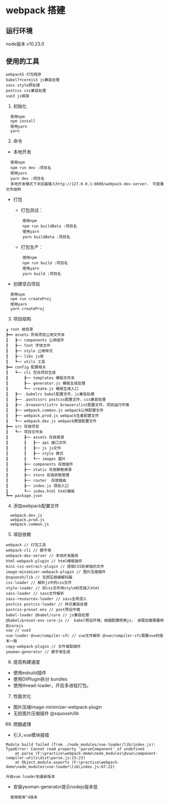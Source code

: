 # webpack 搭建

## 运行环境
node版本 v10.23.0
## 使用的工具
```
webpack5 打包程序
babel7+corejs3 js兼容处理
sass style预处理
postcss css兼容处理
vue3 js框架
```
1. 初始化

``` 
  使用npm
  npm install
  使用yarn
  yarn
```

2. 命令
+ 本地开发
```
  使用npm
  npm run dev :项目名
  使用yarn
  yarn dev :项目名
  本地开发模式下浏览器输入http://127.0.0.1:8080/webpack-dev-server， 可查看文件结构
```
+ 打包
  + 打包测试：
  ```
      使用npm
      npm run buildBeta :项目名
      使用yarn
      yarn buildBeta :项目名
  ```
  + 打包生产：
  ```
      使用npm
      npm run build :项目名
      使用yarn
      yarn build :项目名
  ```

+ 创建空白项目
```
  使用npm
  npm run createProj
  使用yarn
  yarn createProj
```

3. 项目结构
```
┏ root 根目录
┣━━ assets 所有项目公用文件夹
┃   ┣── components 公用组件
┃   ┣── font 字体文件
┃   ┣── style 公用样式
┃   ┣── libs js库
┃   ┗── utils 工具
┣━━ config 配置相关
┃   ┗── cli 空白项目生成
┃       ┣── templates 模板文件夹
┃       ┣── generator.js 模板生成处理
┃       ┗── create.js 模板生成入口
┃   ┣── .babelrc babel配置文件，js兼容处理
┃   ┣── .postcssrc postcss配置文件，css兼容处理
┃   ┣── .browserslistrc browserslist配置文件，项目运行环境
┃   ┣── webpack.common.js webpack公用配置文件
┃   ┣── webpack.prod.js webpack生產配置文件
┃   ┗── webpack.dev.js webpack開發配置文件
┣━━ src 存放项目
┃   ┗── 项目文件夹
┃       ┣── assets 存放資源
┃       ┃   ┣── api 接口文件
┃       ┃   ┣── js js文件
┃       ┃   ┣── style 樣式
┃       ┃   ┗── images 圖片
┃       ┣── components 存放組件
┃       ┣── static 存放靜態資源
┃       ┣── store 存放狀態管理
┃       ┣── router  存放路由
┃       ┣── index.js 項目入口
┃       ┗── index.html html模板
┗━━ package.json 
```


4. 添加webpack配置文件
```
  webpack.dev.js
  webpack.prod.js
  webpack.common.js
```

5. 項目依赖
```
webpack // 打包工具
webpack-cli // 脚手架
webpack-dev-server // 本地开发服务
html-webpack-plugin // html模板插件
mini-css-extract-plugin // 提取CSS到单独的文件
image-minimizer-webpack-plugin // 图片压缩插件
@squoosh/lib // 无损压缩编解码器
css-loader // 解析js中的css文件
style-loader // 将css文件用style标签插入html
sass-loader // sass文件解析
sass-resources-loader // sass全局混入
postcss postcss-loader // 样式兼容处理
postcss-preset-env // post预设环境
babel-loader @babel/core // js兼容处理
@babel/preset-env core-js //  babel预设环境，根据配置转换js， 按需加载需要用到corejs
vue // vue3
vue-loader @vue/compiler-sfc // vue文件解析 @vue/compiler-sfc需要vue的版本一致
copy-webpack-plugin // 文件複製插件
yeoman-generator // 脚手架生成

```
6. 提高构建速度
 + 使用esbuild插件
 + 使用DllPlugin拆分 bundles
 + 使用thread-loader，开启多进程打包。

7. 性能优化
 + 图片压缩image-minimizer-webpack-plugin
 + 无损图片压缩插件 @squoosh/lib

99. 問題處理

+ 引入.vue模块报错
```
Module build failed (from ./node_modules/vue-loader/lib/index.js):
TypeError: Cannot read property 'parseComponent' of undefined
    at parse (F:\practice\webpack-demo\node_modules\@vue\component-compiler-utils\dist\parse.js:15:23)
    at Object.module.exports (F:\practice\webpack-demo\node_modules\vue-loader\lib\index.js:67:22)
```
```
升级vue-loader到最新版本
```

+ 安装yeoman-generator提示nodejs版本低
```
  使用使用^4版本
```
